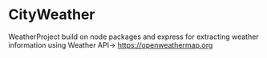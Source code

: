 # CityWeather
 WeatherProject build on node packages and express for extracting weather information using  Weather API-> https://openweathermap.org
